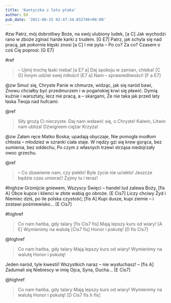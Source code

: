 ```yaml
---
title: 'Kantyczka z lotu ptaka'
author: DX
pub_date: '2011-06-15 02:47:34.832746+00:00'
---
```


#zw
Patrz, mój dobrotliwy Boże, na swój ulubiony ludek, [a C]
Jak wychodzi rano w zboże zginać harde karki z trudem. [G E7]
Patrz, jak schyla się nad pracą, jak pokornie klęski znosi [a C]
I nie pyta – Po co? Za co? Czasem o coś Cię poprosi: [G E7]

#ref
>– Ujmij trochę łaski nieba! [a E7 a]
>Daj spokoju w zamian, chleba! [C G]
>Innym udziel swej miłości! [E7 a]
>Nam – sprawiedliwości! [F a E7]

@zw
Smuć się, Chryste Panie w chmurze, widząc, jak się naród bawi,
Znowu chciałby być przedmurzem i w pogańskiej krwi się pławić.
Dymią kuźnie i warsztaty, lecz nie pracą, a – skargami,
Że nie taka jak przed laty łaska Twoja nad hufcami:

@ref
>Siły grożą Ci nieczyste.
>Daj nam wsławić się, o Chryste!
>Kalwin, Litwin nam ubliża!
>Dźwigniem ciężar Krzyża!

@zw
Załam ręce Matko Boska; upadają obyczaje,
Nie pomogła modłom chłosta – młodzież w szranki ciała staje.
W nędzy gzi się krew gorąca, bez sumienia, bez oddechu,
Po czym z własnych trzewi strząsa niedojrzały owoc grzechu.

@ref
>– Co zbawienie nam, czy piekło!
>Byle życie nie uciekło!
>Jeszcze będzie czas umierać!
>Żyjmy tu i teraz!

#highzw
Grzmijcie gniewem, Wszyscy Święci – handel lud zalewa Boży, [fis A]
Obce kupce i klienci w złote wabią go obroże. [E Cis7]
Liczy chciwy Żyd i Niemiec dziś, po ile polska czystość; [fis A]
Kupi dusze, kupi ziemie – i zostawi pośmiewisko… [E Cis7]

#highref
>Co nam hańba, gdy talary [fis Cis7 fis]
>Mają lepszy kurs od wiary! [A E]
>Wymienimy na walutę [Cis7 fis]
>Honor i pokutę! [D fis Cis7]

@highref
>Co nam hańba, gdy talary
>Mają lepszy kurs od wiary!
>Wymienimy na walutę
>Honor i pokutę!

Jeden naród, tyle kwestii! Wszystkich naraz – nie wysłuchasz! – [fis A]
Zadumali się Niebiescy w imię Ojca, Syna, Ducha… [E Cis7]

@highref
>Co nam hańba, gdy talary
>Mają lepszy kurs od wiary!
>Wymienimy na walutę
>Honor i pokutę! [D Cis7 fis h fis]